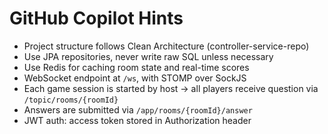 # GitHub Copilot Hints

- Project structure follows Clean Architecture (controller-service-repo)
- Use JPA repositories, never write raw SQL unless necessary
- Use Redis for caching room state and real-time scores
- WebSocket endpoint at `/ws`, with STOMP over SockJS
- Each game session is started by host -> all players receive question via `/topic/rooms/{roomId}`
- Answers are submitted via `/app/rooms/{roomId}/answer`
- JWT auth: access token stored in Authorization header
